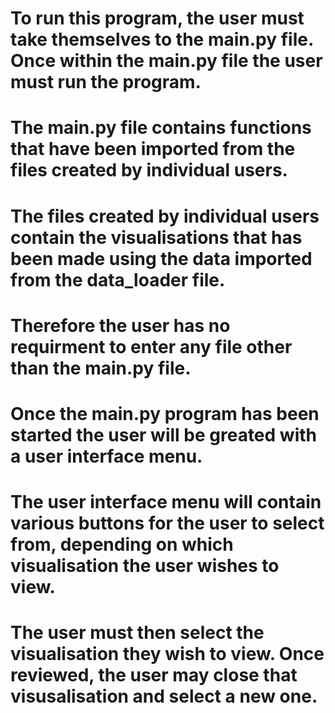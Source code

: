 # To run this program, the user must take themselves to the main.py file. Once within the main.py file the user must run the program. 
# The main.py file contains functions that have been imported from the files created by individual users.
# The files created by individual users contain the visualisations that has been made using the data imported from the data_loader file.
# Therefore the user has no requirment to enter any file other than the main.py file. 
# Once the main.py program has been started the user will be greated with a user interface menu.
# The user interface menu will contain various buttons for the user to select from, depending on which visualisation the user wishes to view. 
# The user must then select the visualisation they wish to view. Once reviewed, the user may close that visusalisation and select a new one. 